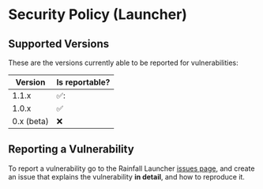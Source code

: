 # Security Policy (Launcher)

## Supported Versions

These are the versions currently able to be reported for vulnerabilities:

| Version | Is reportable?     |
| ------- | ------------------ |
| 1.1.x   | ✅: |
| 1.0.x   | ✅ |
| 0.x (beta)   | ❌           |

## Reporting a Vulnerability

To report a vulnerability go to the Rainfall Launcher [issues page](https://github.com/RainfallMC/Launcher/issues), and create an issue that explains the vulnerability **in detail**, and how to reproduce it.
